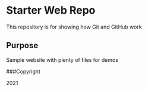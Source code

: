 # Starter Web Repo

This repository is for showing how Git and GitHub work

## Purpose

Sample website with plenty of files for demos

###Copyright

2021